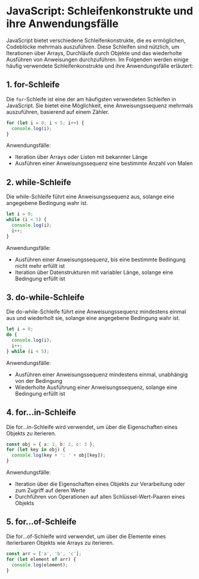 # JavaScript: Schleifenkonstrukte und ihre Anwendungsfälle

JavaScript bietet verschiedene Schleifenkonstrukte, die es ermöglichen, Codeblöcke mehrmals auszuführen. Diese Schleifen sind nützlich, um Iterationen über Arrays, Durchläufe durch Objekte und das wiederholte Ausführen von Anweisungen durchzuführen. Im Folgenden werden einige häufig verwendete Schleifenkonstrukte und ihre Anwendungsfälle erläutert:

## 1. for-Schleife

Die `for`-Schleife ist eine der am häufigsten verwendeten Schleifen in JavaScript. Sie bietet eine Möglichkeit, eine Anweisungssequenz mehrmals auszuführen, basierend auf einem Zähler.

```javascript
for (let i = 0; i < 5; i++) {
  console.log(i);
}
```

Anwendungsfälle:

- Iteration über Arrays oder Listen mit bekannter Länge
- Ausführen einer Anweisungssequenz eine bestimmte Anzahl von Malen

## 2. while-Schleife
Die while-Schleife führt eine Anweisungssequenz aus, solange eine angegebene Bedingung wahr ist.

```javascript
let i = 0;
while (i < 5) {
  console.log(i);
  i++;
}
```

Anwendungsfälle:

- Ausführen einer Anweisungssequenz, bis eine bestimmte Bedingung nicht mehr erfüllt ist
- Iteration über Datenstrukturen mit variabler Länge, solange eine Bedingung erfüllt ist

## 3. do-while-Schleife
Die do-while-Schleife führt eine Anweisungssequenz mindestens einmal aus und wiederholt sie, solange eine angegebene Bedingung wahr ist.

```javascript
let i = 0;
do {
  console.log(i);
  i++;
} while (i < 5);
```

Anwendungsfälle:

- Ausführen einer Anweisungssequenz mindestens einmal, unabhängig von der Bedingung
- Wiederholte Ausführung einer Anweisungssequenz, solange eine Bedingung erfüllt ist

## 4. for...in-Schleife
Die for...in-Schleife wird verwendet, um über die Eigenschaften eines Objekts zu iterieren.

```javascript
const obj = { a: 1, b: 2, c: 3 };
for (let key in obj) {
  console.log(key + ': ' + obj[key]);
}
```

Anwendungsfälle:

- Iteration über die Eigenschaften eines Objekts zur Verarbeitung oder zum Zugriff auf deren Werte
- Durchführen von Operationen auf allen Schlüssel-Wert-Paaren eines Objekts

## 5. for...of-Schleife
Die for...of-Schleife wird verwendet, um über die Elemente eines iterierbaren Objekts wie Arrays zu iterieren.

```javascript
const arr = ['a', 'b', 'c'];
for (let element of arr) {
  console.log(element);
}
```